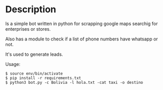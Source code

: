 # Description

Is a simple bot written in python for scrapping google maps searchig for enterprises or stores.

Also has a module to check if a list of phone numbers have whatsapp or not.

It's used to generate leads.

Usage:

```
$ source env/bin/activate
$ pip install -r requirements.txt
$ python3 bot.py -c Bolivia -l hola.txt -cat taxi -o destino
```

